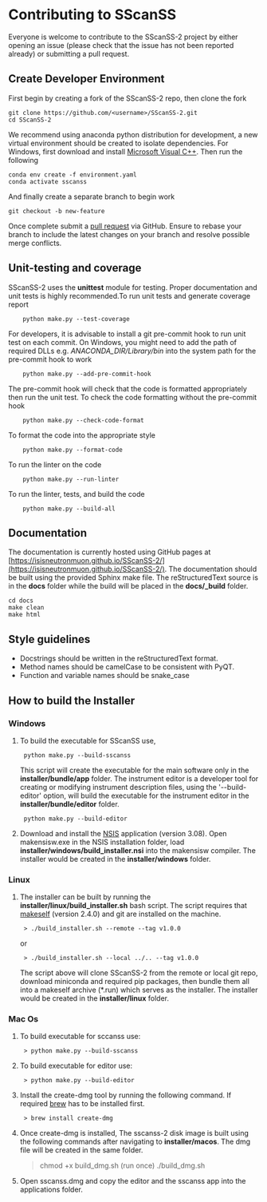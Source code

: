 Contributing to SScanSS
=======================
Everyone is welcome to contribute to the SScanSS-2 project by either opening an issue (please check that the issue has not been 
reported already) or submitting a pull request.

Create Developer Environment
----------------------------
First begin by creating a fork of the SScanSS-2 repo, then clone the fork

    git clone https://github.com/<username>/SScanSS-2.git
    cd SScanSS-2

We recommend using anaconda python distribution  for development, a new virtual environment should be 
created to isolate dependencies. For Windows, first download and install [Microsoft Visual C++](https://aka.ms/vs/16/release/vc_redist.x64.exe). Then run the following

    conda env create -f environment.yaml
    conda activate sscanss

And finally create a separate branch to begin work

    git checkout -b new-feature

Once complete submit a [pull request](https://docs.github.com/en/pull-requests/collaborating-with-pull-requests/proposing-changes-to-your-work-with-pull-requests/creating-a-pull-request-from-a-fork) via GitHub. 
Ensure to rebase your branch to include the latest changes on your branch and resolve possible merge conflicts.


Unit-testing and coverage
-------------------------
SScanSS-2 uses the **unittest** module for testing. Proper documentation and unit tests is highly recommended.To run unit 
tests and generate coverage report 

        python make.py --test-coverage

For developers, it is advisable to install a git pre-commit hook to run unit test on each commit. On Windows, you might 
need to add the path of required DLLs e.g. *ANACONDA_DIR/Library/bin* into the system path for the pre-commit hook to work 

        python make.py --add-pre-commit-hook

The pre-commit hook will check that the code is formatted appropriately then run the unit test. To check the code 
formatting without the pre-commit hook

        python make.py --check-code-format

To format the code into the appropriate style

        python make.py --format-code

To run the linter on the code

        python make.py --run-linter

To run the linter, tests, and build the code

        python make.py --build-all

Documentation
-------------
The documentation is currently hosted using GitHub pages at [https://isisneutronmuon.github.io/SScanSS-2/](https://isisneutronmuon.github.io/SScanSS-2/).
The documentation should be built using the provided Sphinx make file. The reStructuredText source is in the **docs** folder while 
the build will be placed in the **docs/_build** folder. 

    cd docs
    make clean
    make html

Style guidelines
----------------
* Docstrings should be written in the reStructuredText format.
* Method names should be camelCase to be consistent with PyQT.
* Function and variable names should be snake_case

How to build the Installer
--------------------------
### Windows
1. To build the executable for SScanSS use,
   
        python make.py --build-sscanss        

   This script will create the executable for the main software only in the **installer/bundle/app** folder. The 
   instrument editor is a developer tool for creating or modifying instrument description files, using the
   '--build-editor' option, will build the executable for the instrument editor in the **installer/bundle/editor** 
   folder. 
   
        python make.py --build-editor    
    
2. Download and install the [NSIS](https://sourceforge.net/projects/nsis/) application (version 3.08). Open 
   makensisw.exe in the NSIS installation folder, load **installer/windows/build_installer.nsi** into the makensisw 
   compiler. The installer would be created in the **installer/windows** folder.

### Linux
1. The installer can be built by running the **installer/linux/build_installer.sh** bash script. The script requires 
   that [makeself](https://makeself.io/) (version 2.4.0) and git are installed on the machine.

        > ./build_installer.sh --remote --tag v1.0.0

   or
   
        > ./build_installer.sh --local ../.. --tag v1.0.0
   
   The script above will clone SScanSS-2 from the remote or local git repo, download miniconda and required pip packages, then 
   bundle them all into a makeself archive (*.run) which serves as the installer. The installer would be created in the 
   **installer/linux** folder.

### Mac Os
1. To build executable for sccanss use:

        > python make.py --build-sscanss

2. To build executable for editor use:

        > python make.py --build-editor

3. Install the create-dmg tool by running the following command. If required [brew](https://brew.sh) has to be installed first.

        > brew install create-dmg

4. Once create-dmg is installed, The sscanss-2 disk image is built using the following commands after navigating to **installer/macos**. The dmg file will be created in the same folder. 
   
   > chmod +x build_dmg.sh (run once)
   > ./build_dmg.sh

5. Open sscanss.dmg and copy the editor and the sscanss app into the applications folder.